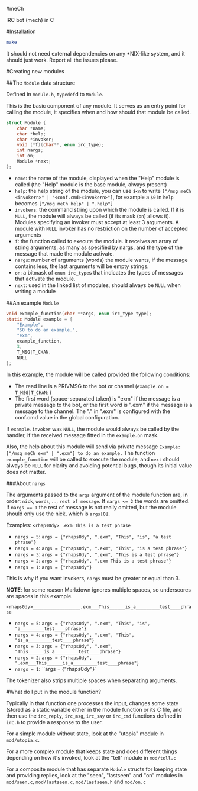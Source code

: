 #meCh

IRC bot (mech) in C

#Installation

```sh
make
```

It should not need external dependencies on any \*NIX-like system,
and it should just work. Report all the issues please.

#Creating new modules

##The `Module` data structure

Defined in `module.h`, `typedef`d to `Module`.

This is the basic component of any module. It serves as an entry point
for calling the module, it specifies when and how should that module be
called.

```c
struct Module {
	char *name;
	char *help;
	char *invoker;
	void (*f)(char**, enum irc_type);
	int nargs;
	int on;
	Module *next;
};
```

- `name`: the name of the module, displayed when the "Help" module is called
  (the "Help" module is the base module, always present)
- `help`: the help string of the module, you can use `$<n` to write 
  `["/msg meCh <invokern>" | "<conf.cmd><invokern>"]`,
  for example a `$0` in `help` becomes `["/msg meCh help" | ".help"]`
- `invokers`: the command string upon which the module is called. If it is `NULL`,
  the module will always be called (if its mask (`on`) allows it). Modules specifying an invoker must accept at least 3 arguments.
  A module with `NULL` invoker has no restriction on the number of accepted arguments
- `f`: the function called to execute the module. It receives an array of string arguments, as many
  as specified by nargs, and the type of the message that made the module activate.
- `nargs`: number of arguments (words) the module wants, if the message contains less, the last arguments will be
  empty strings.
- `on`: a bitmask of `enum irc_type`s that indicates the types of messages that activate the module.
- `next`: used in the linked list of modules, should always be `NULL` when writing a module

##An example `Module`

```c
void example_function(char **args, enum irc_type type);
static Module example = {
	"Example",
	"$0 to do an example.",
	"exm",
	example_function,
	3,
	T_MSG|T_CHAN,
	NULL
};
```

In this example, the module will be called provided the following conditions:
- The read line is a PRIVMSG to the bot or channel (`example.on = T_MSG|T_CHAN;`)
- The first word (space-separated token) is "exm" if the message is a private message to
  the bot, or the first word is ".exm" if the message is a message to the channel. The "." in
  ".exm" is configured with the conf.cmd value in the global configuration.

If `example.invoker` was `NULL`, the module would always be called by the handler, if the received message
fitted in the `example.on` mask.

Also, the help about this module will send via private message `Example: ["/msg meCh exm" | ".exm"] to do an example.`
The function `example_function` will be called to execute the module, and `next` should always be `NULL` for clarity
and avoiding potential bugs, though its initial value does not matter.

###About `nargs`

The arguments passed to the `args` argument of the module function are, in order: `nick`, `words`, ..., `rest of message`.
If `nargs <= 2` the words are omitted.
If `nargs == 1` the rest of message is not really omitted, but the module should only use the nick, which is `args[0]`.

Examples:
`<rhaps0dy> .exm This is a test phrase`
- `nargs = 5`: `args = {"rhaps0dy", ".exm", "This", "is", "a test phrase"}`
- `nargs = 4`: `args = {"rhaps0dy", ".exm", "This", "is a test phrase"}`
- `nargs = 3`: `args = {"rhaps0dy", ".exm", "This is a test phrase"}`
- `nargs = 2`: `args = {"rhaps0dy", ".exm This is a test phrase"}`
- `nargs = 1`: `args = {"rhaps0dy"}`

This is why if you want invokers, `nargs` must be greater or equal than 3.

**NOTE**: for some reason Markdown ignores multiple spaces, so underscores are spaces
in this example.

``<rhaps0dy>__________________.exm___This______is_a_________test____phrase``
- `nargs = 5`: ``args = {"rhaps0dy", ".exm", "This", "is", "a_________test____phrase"}``
- `nargs = 4`: ``args = {"rhaps0dy", ".exm", "This", "is_a_________test____phrase"}``
- `nargs = 3`: ``args = {"rhaps0dy", ".exm", "This______is_a_________test____phrase"}``
- `nargs = 2`: ``args = {"rhaps0dy", ".exm___This______is_a_________test____phrase"}``
- `nargs = 1`: ``args = {"rhaps0dy"}`

The tokenizer also strips multiple spaces when separating arguments.

#What do I put in the module function?

Typically in that function one processes the input, changes some state (stored as a static variable either in
the module function or its C file, and then use the `irc_reply`, `irc_msg`, `irc_say` or `irc_cmd` functions
defined in `irc.h` to provide a response to the user.

For a simple module without state, look at the "utopia" module in `mod/utopia.c`.
 
For a more complex module that keeps state and does different things depending on how it's invoked, look at the "tell" module in `mod/tell.c`
 
For a composite module that has separate `Module` structs for keeping state and providing replies, look at the "seen", "lastseen" and "on" modules
in `mod/seen.c`, `mod/lastseen.c`, `mod/lastseen.h` and `mod/on.c`
